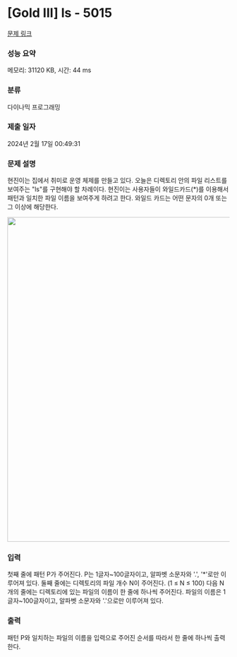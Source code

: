 # [Gold III] ls - 5015 

[문제 링크](https://www.acmicpc.net/problem/5015) 

### 성능 요약

메모리: 31120 KB, 시간: 44 ms

### 분류

다이나믹 프로그래밍

### 제출 일자

2024년 2월 17일 00:49:31

### 문제 설명

<p>현진이는 집에서 취미로 운영 체제를 만들고 있다. 오늘은 디렉토리 안의 파일 리스트를 보여주는 "ls"를 구현해야 할 차례이다. 현진이는 사용자들이 와일드카드(*)를 이용해서 패턴과 일치한 파일 이름을 보여주게 하려고 한다. 와일드 카드는 어떤 문자의 0개 또는 그 이상에 해당한다.</p>

<p><img alt="" src="https://www.acmicpc.net/upload/images/Screen%20Shot%202013-02-09%20at%20%EC%98%A4%ED%9B%84%204_40_21.png" style="height:736px; width:1070px"></p>

### 입력 

 <p>첫째 줄에 패턴 P가 주어진다. P는 1글자~100글자이고, 알파벳 소문자와 '.', '*'로만 이루어져 있다. 둘째 줄에는 디렉토리의 파일 개수 N이 주어진다. (1 ≤ N ≤ 100) 다음 N개의 줄에는 디렉토리에 있는 파일의 이름이 한 줄에 하나씩 주어진다. 파일의 이름은 1글자~100글자이고, 알파벳 소문자와 '.'으로만 이루어져 있다.</p>

### 출력 

 <p>패턴 P와 일치하는 파일의 이름을 입력으로 주어진 순서를 따라서 한 줄에 하나씩 출력한다.</p>

